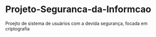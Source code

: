 # Projeto-Seguranca-da-Informcao
 Proejto de sistema de usuários com a devida segurança, focada em criptografia
